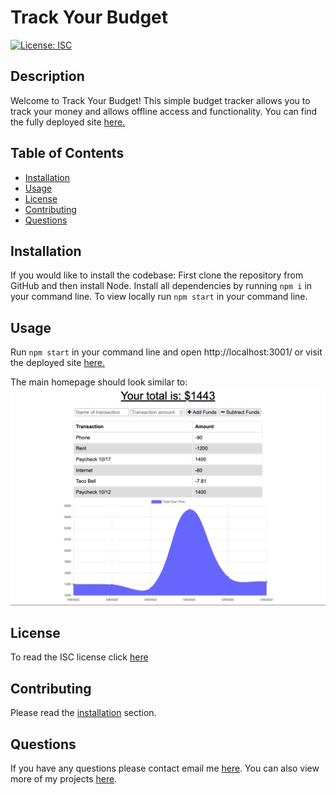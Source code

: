 # Track Your Budget
[![License: ISC](https://img.shields.io/badge/License-ISC-blue.svg)](https://opensource.org/licenses/ISC)

## Description 
Welcome to Track Your Budget! This simple budget tracker allows you to track your money and allows offline access and functionality. You can find the fully deployed site [here.](https://gettin-techy.herokuapp.com/)
 
## Table of Contents
* [Installation](#installation)
* [Usage](#usage)
* [License](#license)
* [Contributing](#contributing)
* [Questions](#questions)

## Installation 
If you would like to install the codebase: 
First clone the repository from GitHub and then install Node. 
Install all dependencies by running `npm i` in your command line.
To view locally run `npm start` in your command line.

## Usage 
Run `npm start` in your command line and open http://localhost:3001/ or visit the deployed site [here.](https://gettin-techy.herokuapp.com/)

The main homepage should look similar to:
![Image of website](https://raw.githubusercontent.com/ngranzow/track-your-budget/main/images/Budget-Tracker.png)

## License 
To read the ISC license click [here](https://opensource.org/licenses/ISC)

## Contributing 
Please read the [installation](#installation) section.

## Questions
If you have any questions please contact email me [here](mailto:nate.granzow@gmail.com). You can also view more of my projects [here](https://github.com/ngranzow/).